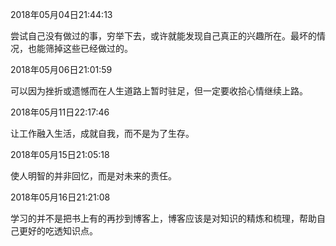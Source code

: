 2018年05月04日21:44:13

尝试自己没有做过的事，穷举下去，或许就能发现自己真正的兴趣所在。最坏的情况，也能筛掉这些已经做过的。

2018年05月06日21:01:59

可以因为挫折或遗憾而在人生道路上暂时驻足，但一定要收拾心情继续上路。

2018年05月11日22:17:46

让工作融入生活，成就自我，而不是为了生存。

2018年05月15日21:05:18

使人明智的并非回忆，而是对未来的责任。

2018年05月16日21:21:08

学习的并不是把书上有的再抄到博客上，博客应该是对知识的精炼和梳理，帮助自己更好的吃透知识点。
